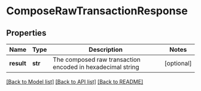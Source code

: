 # ComposeRawTransactionResponse

## Properties
Name | Type | Description | Notes
------------ | ------------- | ------------- | -------------
**result** | **str** | The composed raw transaction encoded in hexadecimal string | [optional] 

[[Back to Model list]](../README.md#documentation-for-models) [[Back to API list]](../README.md#documentation-for-api-endpoints) [[Back to README]](../README.md)


